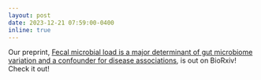 ```yaml
---
layout: post
date: 2023-12-21 07:59:00-0400
inline: true
---
```


Our preprint, [Fecal microbial load is a major determinant of gut microbiome variation and a confounder for disease associations](https://www.biorxiv.org/content/10.1101/2024.03.18.584290v1.abstract), is out on BioRxiv! Check it out!

